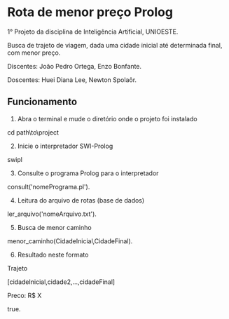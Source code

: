 # Rota de menor preço Prolog
1° Projeto da disciplina de Inteligência Artificial, UNIOESTE.

Busca de trajeto de viagem, dada uma cidade inicial até determinada final, com menor preço.

Discentes: João Pedro Ortega, Enzo Bonfante.

Doscentes: Huei Diana Lee, Newton Spolaôr.

## Funcionamento
1. Abra o terminal e mude o diretório onde o projeto foi instalado

cd path\to\project

2. Inicie o interpretador SWI-Prolog

swipl

3. Consulte o programa Prolog para o interpretador

consult('nomePrograma.pl').

4. Leitura do arquivo de rotas (base de dados)

ler_arquivo('nomeArquivo.txt').

5. Busca de menor caminho

menor_caminho(CidadeInicial,CidadeFinal).

6. Resultado neste formato

Trajeto

[cidadeInicial,cidade2,...,cidadeFinal]

Preco: R$ X

true.